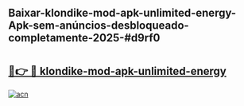 ## Baixar-klondike-mod-apk-unlimited-energy-Apk-sem-anúncios-desbloqueado-completamente-2025-#d9rf0

# <h2><a href="https://ainizakaria.my?title=klondike-mod-apk-unlimited-energy&ref=20M">🔗👉 🔴 klondike-mod-apk-unlimited-energy</a></h2>

[![acn](https://github.com/user-attachments/assets/0f9c940e-d8b0-45ae-aac7-cd30a18b3e1c)](https://ainizakaria.my?title=klondike-mod-apk-unlimited-energy&ref=20M)

